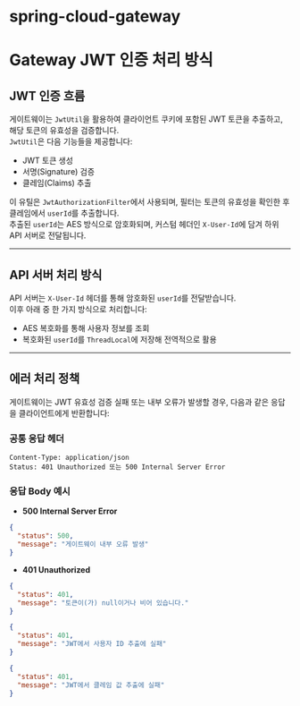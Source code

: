 # spring-cloud-gateway
# Gateway JWT 인증 처리 방식

## JWT 인증 흐름

게이트웨이는 `JwtUtil`을 활용하여 클라이언트 쿠키에 포함된 JWT 토큰을 추출하고, 해당 토큰의 유효성을 검증합니다.  
`JwtUtil`은 다음 기능들을 제공합니다:

- JWT 토큰 생성  
- 서명(Signature) 검증  
- 클레임(Claims) 추출  

이 유틸은 `JwtAuthorizationFilter`에서 사용되며, 필터는 토큰의 유효성을 확인한 후 클레임에서 `userId`를 추출합니다.  
추출된 `userId`는 AES 방식으로 암호화되며, 커스텀 헤더인 `X-User-Id`에 담겨 하위 API 서버로 전달됩니다.

---

## API 서버 처리 방식

API 서버는 `X-User-Id` 헤더를 통해 암호화된 `userId`를 전달받습니다.  
이후 아래 중 한 가지 방식으로 처리합니다:

- AES 복호화를 통해 사용자 정보를 조회
- 복호화된 `userId`를 `ThreadLocal`에 저장해 전역적으로 활용

---

## 에러 처리 정책

게이트웨이는 JWT 유효성 검증 실패 또는 내부 오류가 발생할 경우, 다음과 같은 응답을 클라이언트에게 반환합니다:

### 공통 응답 헤더
```
Content-Type: application/json
Status: 401 Unauthorized 또는 500 Internal Server Error
```

### 응답 Body 예시

- **500 Internal Server Error**
```json
{
  "status": 500,
  "message": "게이트웨이 내부 오류 발생"
}
```

- **401 Unauthorized**
```json
{
  "status": 401,
  "message": "토큰이(가) null이거나 비어 있습니다."
}
```

```json
{
  "status": 401,
  "message": "JWT에서 사용자 ID 추출에 실패"
}
```

```json
{
  "status": 401,
  "message": "JWT에서 클레임 값 추출에 실패"
}
```
